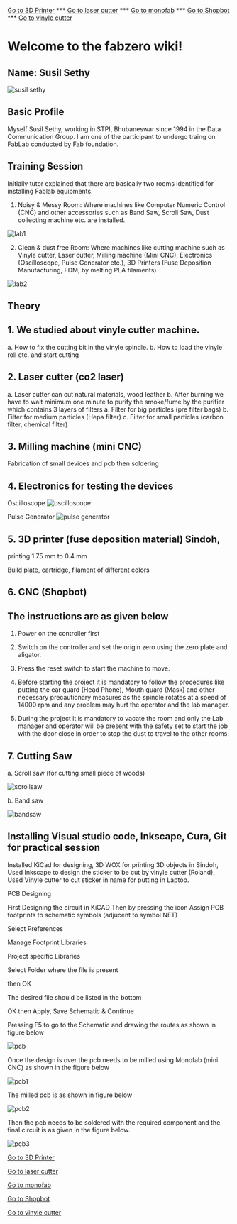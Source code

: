 


[Go to 3D Printer](3dprinter.md)   ***  [Go to laser cutter](lasercutter.md)  *** [Go to monofab](monofab.md)     ***   [Go to Shopbot](shopbot.md)   ***  [Go to vinyle cutter](vinylecutter.md)

# **Welcome to the fabzero wiki!**

## Name: Susil Sethy

![susil sethy](img/susil-sethy.jpeg)

## Basic Profile

Myself Susil Sethy, working in STPI, Bhubaneswar since 1994 in the Data Communication Group. I am one of the participant to undergo traing on FabLab conducted by Fab foundation.



## Training Session


Initially tutor explained that there are basically two rooms identified for installing Fablab equipments.

1.	Noisy & Messy Room: Where machines like Computer Numeric Control (CNC) and other accessories such as       Band Saw, Scroll Saw, Dust collecting machine etc. are installed.

![lab1](img/lab-1.jpg)

2.  Clean & dust free Room: Where machines like cutting machine such as Vinyle cutter, Laser cutter,           Milling machine (Mini CNC), Electronics (Oscilloscope, Pulse Generator etc.), 3D Printers (Fuse            Deposition Manufacturing, FDM, by melting PLA filaments)

![lab2](img/lab-2.jpg)


## Theory

## 1. We studied about vinyle cutter machine. 

a. How to fix the cutting bit in the vinyle spindle.
b. How to load the vinyle roll etc. and start cutting

## 2. Laser cutter (co2 laser)
a. Laser cutter can cut natural materials, wood leather 
b. After burning we have to wait minimum one minute to purify the smoke/fume by the purifier which contains 3 layers of filters
a. Filter for big particles (pre filter bags)
b. Filter for medium particles (Hepa filter)
c. Filter for small particles (carbon filter, chemical filter)

## 3. Milling machine (mini CNC)

Fabrication of small devices and pcb then soldering

## 4. Electronics for testing the devices



Oscilloscope            ![oscilloscope](img/oscilloscope.jpg)




Pulse Generator         ![pulse generator](img/pulse-generator.jpg)



## 5. 3D printer (fuse deposition material) Sindoh,


 printing 1.75 mm to 0.4 mm

Build plate, cartridge, filament of different colors


## 6. CNC (Shopbot)


## The instructions are as given below

1. Power on the controller first

2. Switch on the controller and set the origin zero using the zero plate and aligator.

3. Press the reset switch to start the machine to move.

4. Before starting the project it is mandatory to follow the procedures like putting the ear guard (Head      Phone), Mouth guard (Mask) and other necessary precautionary measures as the spindle rotates at a speed of 14000 rpm and any problem may hurt the operator and the lab manager.

5. During the project it is mandatory to vacate the room and only the Lab manager and operator will be present with the safety set to start the job with the door close in order to stop the dust to travel to the other rooms.


## 7. Cutting Saw

a. Scroll saw (for cutting small piece of woods)

![scrollsaw](img/scrollsaw.jpg)


b. Band saw

![bandsaw](img/bandsaw.jpg)



## Installing Visual studio code, Inkscape, Cura, Git  for practical session



Installed KiCad for designing, 3D WOX for printing 3D objects in Sindoh, Used Inkscape to design the sticker to be cut by vinyle cutter (Roland), Used Vinyle cutter to cut sticker in name for putting in Laptop.



PCB Designing

First Designing the circuit in KiCAD
 Then by pressing the icon Assign PCB footprints to schematic symbols (adjucent to symbol NET)

 Select Preferences

 Manage Footprint Libraries

 Project specific Libraries

 Select Folder where the file is present

 then OK

The desired file should be listed in the bottom

OK then Apply, Save Schematic & Continue

Pressing F5 to go to the Schematic and drawing the routes as shown in figure below


![pcb](img/pcb.png)         

Once the design is over the pcb needs to be milled using Monofab (mini CNC) as shown in the figure below

![pcb1](img/pcb-milling.jpeg)

The milled pcb is as shown in figure below

![pcb2](img/pcb-cutting.jpeg)

Then the pcb needs to be soldered with the required component and the final circuit is as given in the figure below.


![pcb3](img/pcb-design.jpeg)








[Go to 3D Printer](3dprinter.md)

[Go to laser cutter](lasercutter.md)

[Go to monofab](monofab.md)

[Go to Shopbot](shopbot.md)

[Go to vinyle cutter](vinylecutter.md)




